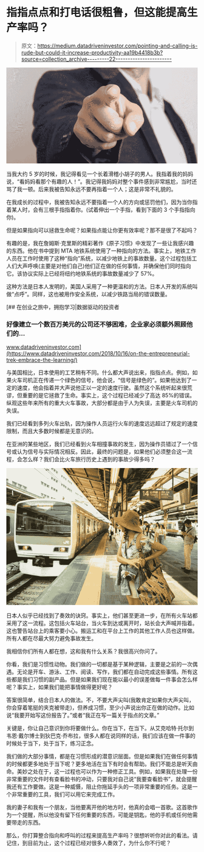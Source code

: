 # 指指点点和打电话很粗鲁，但这能提高生产率吗？

> 原文：<https://medium.datadriveninvestor.com/pointing-and-calling-is-rude-but-could-it-increase-productivity-aa19b4418b3b?source=collection_archive---------22----------------------->

![](img/45819f8331639e68b93abe0ee99e7ad4.png)

当我大约 5 岁的时候，我记得看见一个长着滑稽小胡子的男人。我指着我的妈妈说，“看妈妈看那个有趣的人！”。我记得我妈妈对整个事件感到非常尴尬，当时还骂了我一顿。后来我被告知永远不要再指着一个人；这是非常不礼貌的。

在我成长的过程中，我被告知永远不要指着一个人的方向或惩罚他们，因为当你指着某人时，会有三根手指指着你。(试着伸出一个手指，看到下面的 3 个手指指向你)。

但是如果指向可以拯救生命呢？如果指点能让你更有效率呢？那不是很了不起吗？

有趣的是，我在詹姆斯·克里斯的精彩著作《原子习惯》中发现了一些让我感兴趣的东西。他在书中提到 MTA 地铁系统使用了一种指向的方法。事实上，地铁工作人员在工作时使用了这种“指向”系统，以减少地铁上的事故数量。这个过程包括工人们大声呼唤(主要是对他们自己)他们正在做的任何事情，并确保他们同时指向它。该协议实际上已经将纽约地铁系统的事故数量减少了 57%。

这种方法是日本人发明的，美国人采用了一种更温和的方法。日本人开发的系统叫做“点呼”。同样，这也被用作安全系统，以减少铁路当局的错误数量。

[](https://www.datadriveninvestor.com/2018/10/16/on-the-entrepreneurial-trek-embrace-the-learning/) [## 在创业之旅中，拥抱学习|数据驱动的投资者

### 好像建立一个数百万美元的公司还不够困难，企业家必须额外照顾他们的…

www.datadriveninvestor.com](https://www.datadriveninvestor.com/2018/10/16/on-the-entrepreneurial-trek-embrace-the-learning/) 

与美国相比，日本使用的工艺稍有不同。什么都大声说出来，指指点点。例如，如果火车司机正在传递一个绿色的信号，他会说，“信号是绿色的”。如果他达到了一定的速度，他会指着并大声说他正以一定的速度行驶。虽然这个系统听起来很荒谬，但重要的是它拯救了生命。事实上，这个过程已经减少了高达 85%的错误。纵观这些年来所有的重大火车事故，大部分都是由于人为失误，主要是火车司机的失误。

我们已经看到多列火车出轨，因为操作人员运行火车的速度远远超过了规定的速度限制，而且大多数时候都是无意识的。

在亚洲的某些地区，我们已经看到火车相撞事故的发生，因为操作员错过了一个信号或认为信号与实际情况相反。因此，最终的问题是，如果他们必须整合这一流程，会怎么样？我们会比火车旅行历史上遇到的事故少得多吗？

![](img/ce5ebf253e9080991e6d615709e46af8.png)

日本人似乎已经找到了奏效的诀窍。事实上，他们甚至更进一步，在所有火车站都采用了这一流程。这包括火车站台，当火车到达或离开时，站长会大声喊并指着。这也警告站台上的乘客要小心。搬运工和在平台上工作的其他工作人员也这样做。所有人都在尽最大努力避免事故发生。

我相信你们所有人都在想，这和我有什么关系？我很高兴你问了。

你看，我们是习惯性动物。我们做的一切都是基于某种逻辑，主要是之前的一次偶遇。无论是开车、游泳、工作、阅读、写作，我们都在自动完成这些事情。所有这些都是我们习惯的副产品。但是如果我们现在能以最小的误差做每一件事会怎么样呢？事实上，如果我们能把事情做得更好呢？

答案很简单，结合日本人的做法。不，不要大声尖叫(我敢肯定如果你大声尖叫，你会穿着笔挺的夹克被带走)，但养成习惯，至少小声说出你正在做的动作。比如说“我要开始写这份报告了。”或者“我正在写一篇关于指点的文章。”

关键是，你让自己意识到你将要做什么。你在当下，在当下。从艾克哈特·托尔到韦恩·戴尔博士到狄巴克·乔布拉，很多人都在说同样的话，我们应该在做一件事的时候处于当下，处于当下，练习正念。

我们做的大部分事情，都是在习惯形成的潜意识层面。但是如果我们在做任何事情的时候都更多地处于当下呢？更多地活在当下有时会有帮助。我们不能总是听天由命。美妙之处在于，这一过程也可以作为一种修正工具。例如，如果我在处理一份非常重要的文件时有查看脸书的冲动，只要我对自己说“我要查看脸书”，就会提醒我还有工作要做。这是一种威慑，阻止你拖延手头的一项非常重要的任务。这是一个非常重要的工具，我们可以用它来完成工作。

我的妻子和我有一个朋友，当他要离开他的地方时，他真的会唱一首歌。这首歌作为一个提醒，所以他没有留下任何重要的东西，可能是钥匙，他的手机或任何他需要带走的东西。

那么，你打算整合指向和呼叫的过程来提高生产率吗？很想听听你对此的看法。请记住，到目前为止，这个过程已经对很多人奏效了，为什么你不行呢？